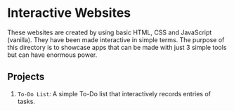 # Interactive Websites

These websites are created by using basic HTML, CSS and JavaScript (vanilla). They have been made interactive in simple terms. The purpose of this directory is to showcase apps that can be made with just 3 simple tools but can have enormous power.


## Projects

1. `To-Do List`: A simple To-Do list that interactively records entries of tasks.